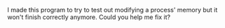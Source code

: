 I made this program to try to test out modifying a process' memory but it won't finish correctly anymore. Could you help me fix it?